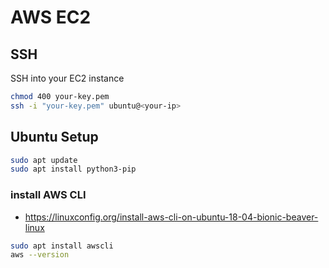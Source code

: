 # AWS EC2 

## SSH 

SSH into your EC2 instance 

```sh 
chmod 400 your-key.pem
ssh -i "your-key.pem" ubuntu@<your-ip>
```

## Ubuntu Setup

```sh
sudo apt update
sudo apt install python3-pip
```

### install AWS CLI 

- https://linuxconfig.org/install-aws-cli-on-ubuntu-18-04-bionic-beaver-linux 

```sh 
sudo apt install awscli
aws --version
```

